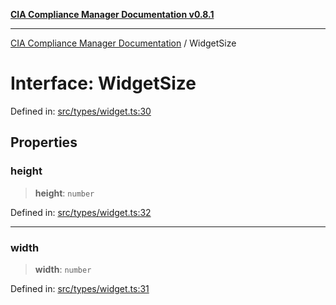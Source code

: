 [**CIA Compliance Manager Documentation v0.8.1**](../README.md)

***

[CIA Compliance Manager Documentation](../globals.md) / WidgetSize

# Interface: WidgetSize

Defined in: [src/types/widget.ts:30](https://github.com/Hack23/cia-compliance-manager/blob/aea527f1006de96602c10bb201453301cffe7b07/src/types/widget.ts#L30)

## Properties

### height

> **height**: `number`

Defined in: [src/types/widget.ts:32](https://github.com/Hack23/cia-compliance-manager/blob/aea527f1006de96602c10bb201453301cffe7b07/src/types/widget.ts#L32)

***

### width

> **width**: `number`

Defined in: [src/types/widget.ts:31](https://github.com/Hack23/cia-compliance-manager/blob/aea527f1006de96602c10bb201453301cffe7b07/src/types/widget.ts#L31)
